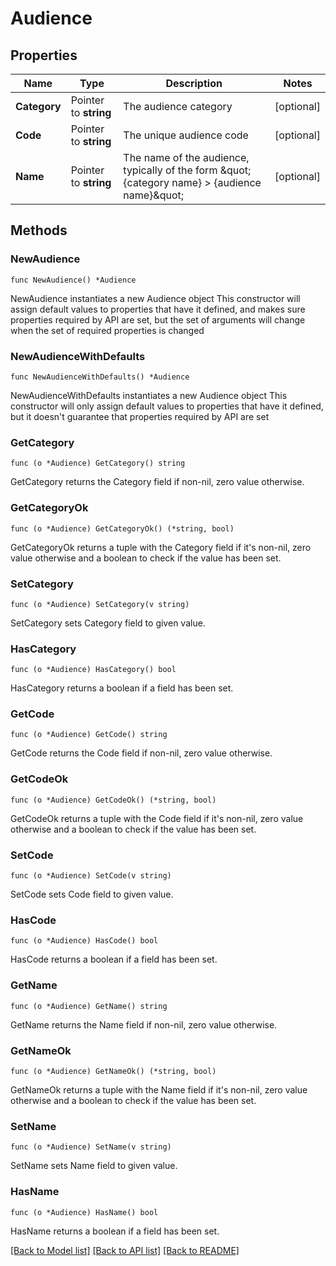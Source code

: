 # Audience

## Properties

Name | Type | Description | Notes
------------ | ------------- | ------------- | -------------
**Category** | Pointer to **string** | The audience category | [optional] 
**Code** | Pointer to **string** | The unique audience code | [optional] 
**Name** | Pointer to **string** | The name of the audience, typically of the form \&quot;{category name} &gt; {audience name}\&quot; | [optional] 

## Methods

### NewAudience

`func NewAudience() *Audience`

NewAudience instantiates a new Audience object
This constructor will assign default values to properties that have it defined,
and makes sure properties required by API are set, but the set of arguments
will change when the set of required properties is changed

### NewAudienceWithDefaults

`func NewAudienceWithDefaults() *Audience`

NewAudienceWithDefaults instantiates a new Audience object
This constructor will only assign default values to properties that have it defined,
but it doesn't guarantee that properties required by API are set

### GetCategory

`func (o *Audience) GetCategory() string`

GetCategory returns the Category field if non-nil, zero value otherwise.

### GetCategoryOk

`func (o *Audience) GetCategoryOk() (*string, bool)`

GetCategoryOk returns a tuple with the Category field if it's non-nil, zero value otherwise
and a boolean to check if the value has been set.

### SetCategory

`func (o *Audience) SetCategory(v string)`

SetCategory sets Category field to given value.

### HasCategory

`func (o *Audience) HasCategory() bool`

HasCategory returns a boolean if a field has been set.

### GetCode

`func (o *Audience) GetCode() string`

GetCode returns the Code field if non-nil, zero value otherwise.

### GetCodeOk

`func (o *Audience) GetCodeOk() (*string, bool)`

GetCodeOk returns a tuple with the Code field if it's non-nil, zero value otherwise
and a boolean to check if the value has been set.

### SetCode

`func (o *Audience) SetCode(v string)`

SetCode sets Code field to given value.

### HasCode

`func (o *Audience) HasCode() bool`

HasCode returns a boolean if a field has been set.

### GetName

`func (o *Audience) GetName() string`

GetName returns the Name field if non-nil, zero value otherwise.

### GetNameOk

`func (o *Audience) GetNameOk() (*string, bool)`

GetNameOk returns a tuple with the Name field if it's non-nil, zero value otherwise
and a boolean to check if the value has been set.

### SetName

`func (o *Audience) SetName(v string)`

SetName sets Name field to given value.

### HasName

`func (o *Audience) HasName() bool`

HasName returns a boolean if a field has been set.


[[Back to Model list]](../README.md#documentation-for-models) [[Back to API list]](../README.md#documentation-for-api-endpoints) [[Back to README]](../README.md)


